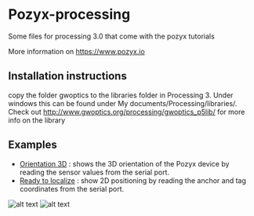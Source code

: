 # Pozyx-processing
Some files for processing 3.0 that come with the pozyx tutorials

More information on https://www.pozyx.io

## Installation instructions
copy the folder gwoptics to the libraries folder in Processing 3. Under windows this can be found under My documents/Processing/libraries/. 
Check out http://www.gwoptics.org/processing/gwoptics_p5lib/ for more info on the library

## Examples
-  [Orientation 3D] : shows the 3D orientation of the Pozyx device by reading the sensor values from the serial port.
-  [Ready to localize] : show 2D positioning by reading the anchor and tag coordinates from the serial port.


![alt text](https://www.pozyx.io/assets/images/docs/tutorials/remote_imu_processing.png "Orientation 3D")
![alt text](https://www.pozyx.io/assets/images/docs/tutorials/ready_to_localize.png "Ready to localize")


[Orientation 3D]: https://www.pozyx.io/Documentation/Tutorials/orientation_3D
[Ready to localize]: https://www.pozyx.io/Documentation/Tutorials/ready_to_localize

